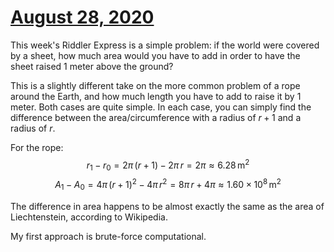 # [August 28, 2020](https://fivethirtyeight.com/features/https://fivethirtyeight.com/features/can-you-cover-the-globe/)

This week's Riddler Express is a simple problem: if the world were covered by a sheet, how much area would you have to add in order to have the sheet raised 1 meter above the ground?

This is a slightly different take on the more common problem of a rope around the Earth, and how much length you have to add to raise it by 1 meter. Both cases are quite simple. In each case, you can simply find the difference between the area/circumference with a radius of $r+1$ and a radius of $r$.

For the rope:
$$r_1 - r_0 = 2\pi\,(r+1)-2\pi\,r =2\pi \approx 6.28\,\mathrm{m}^2$$
$$A_1 - A_0 = 4\pi\,(r+1)^2 - 4\pi\,r^2 = 8\pi\,r + 4\pi \approx 1.60\times10^8\,\mathrm{m}^2$$

The difference in area happens to be almost exactly the same as the area of Liechtenstein, according to Wikipedia.

My first approach is brute-force computational.
